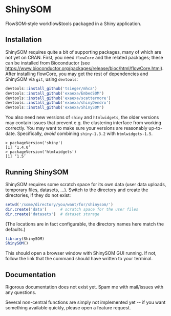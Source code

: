 # ShinySOM

FlowSOM-style workflow&tools packaged in a Shiny application.

## Installation

ShinySOM requires quite a bit of supporting packages, many of which are not yet on CRAN. First, you need `flowCore` and the related packages; these can be installed from Bioconductor (see https://www.bioconductor.org/packages/release/bioc/html/flowCore.html). After installing flowCore, you may get the rest of dependencies and ShinySOM via `git`, using `devtools`:

```r
devtools::install_github('tsieger/mhca')
devtools::install_github('exaexa/EmbedSOM')
devtools::install_github('exaexa/scattermore')
devtools::install_github('exaexa/shinyDendro')
devtools::install_github('exaexa/ShinySOM')
```

You also need new versions of `shiny` and `htmlwidgets`, the older versions may contain issues that prevent e.g. the clustering interface from working correctly. You may want to make sure your versions are reasonably up-to-date. Specifically, _avoid_ combining `shiny-1.3.2` with `htmlwidgets-1.5`.

```
> packageVersion('shiny')
[1] ‘1.4.0’
> packageVersion('htmlwidgets')
[1] ‘1.5’
```

## Running ShinySOM

ShinySOM requires some scratch space for its own data (user data uploads,
temporary files, datasets, ...). Switch to the directory and create the
directories, if they do not exist:

```r
setwd('/some/directory/you/want/for/shinysom/')
dir.create('data')      # scratch space for the user files
dir.create('datasets')  # dataset storage
```

(The locations are in fact configurable, the directory names here match the
defaults.)

```r
library(ShinySOM)
ShinySOM()
```

This should open a browser window with ShinySOM GUI running. If not, follow the link that the command should have written to your terminal.

## Documentation

Rigorous documentation does not exist yet. Spam me with mail/issues with any questions.

Several non-central functions are simply not implemented yet -- if you want something available quickly, please open a feature request.
